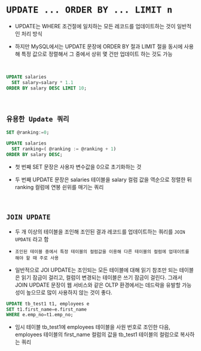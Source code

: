 # `UPDATE ... ORDER BY ... LIMIT n`

- UPDATE는 WHERE 조건절에 일치하는 모든 레코드를 업데이트하는 것이 일반적인 처리 방식

- 하지만 MySQL에서는 UPDATE 문장에 ORDER BY 절과 LIMIT 절을 동시에 사용해 특정 값으로 정렬해서 그 중에서 상위 몇 건만 업데이트 하는 것도 가능

<br>

```sql
UPDATE salaries
  SET salary=salary * 1.1
ORDER BY salary DESC LIMIT 10;
```

<br>

## `유용한 Update 쿼리`

```sql
SET @ranking:=0;

UPDATE salaries
  SET ranking=( @ranking := @ranking + 1)
ORDER BY salary DESC;
```

- 첫 번째 SET 문장은 사용자 변수값을 0으로 초기화하는 것

- 두 번째 UPDATE 문장은 salaries 테이블을 salary 컬럼 값을 역순으로 정렬한 뒤 ranking 컬럼에 연봉 쉰위를 매기는 쿼리

<br>

## `JOIN UPDATE`

- 두 개 이상의 테이블을 조인해 조인된 결과 레코드를 업데이트하는 쿼리를 `JOIN UPDATE` 라고 함

- `조인된 테이블 중에서 특정 테이블의 컬럼값을 이용해 다른 테이블의 컬럼에 업데이트를 해야 할 때 주로 사용`

- 일반적으로 JOI UPDATE는 조인되는 모든 테이블에 대해 읽기 참조만 되는 테이블은 읽기 잠금이 걸리고, 컬럼이 변경되는 테이블은 쓰기 잠금이 걸린다. 그래서 JOIN UPDATE 문장이 웹 서비스와 같은 OLTP 환경에서는 데드락을 유발할 가능성이 높으므로 많이 사용하지 않는 것이 좋다. 

```sql
UPDATE tb_test1 t1, employees e
SET t1.first_name=e.first_name
WHERE e.emp_no=t1.emp_no;
``` 

- 임시 테이블 tb_test1에 employees 테이블을 사원 번호로 조인한 다음, employees 테이블의 first_name 컬럼의 값을 tb_test1 테이블의 컬럼으로 복사하는 쿼리 


